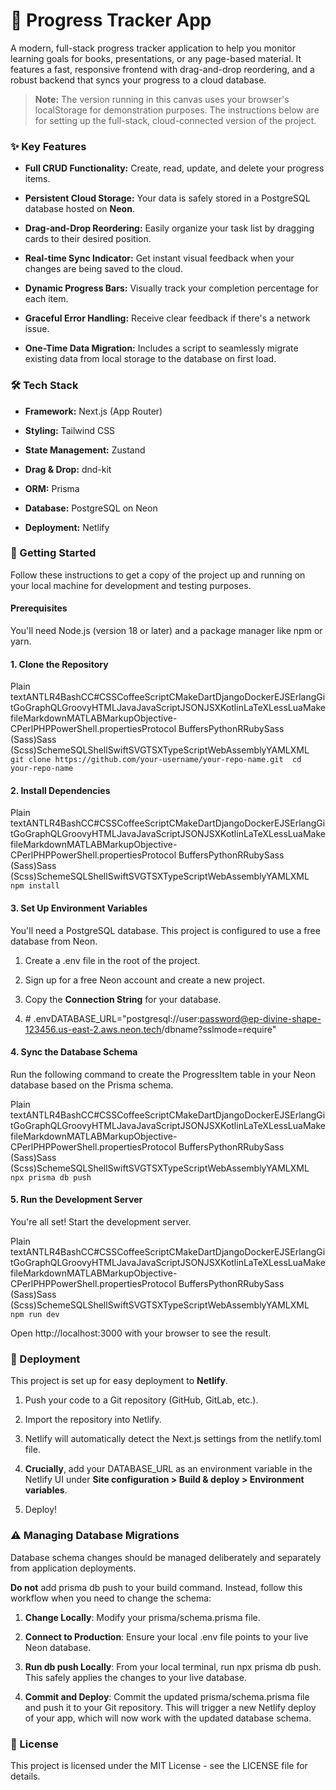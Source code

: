 🚀 Progress Tracker App
=======================

A modern, full-stack progress tracker application to help you monitor learning goals for books, presentations, or any page-based material. It features a fast, responsive frontend with drag-and-drop reordering, and a robust backend that syncs your progress to a cloud database.

> **Note:** The version running in this canvas uses your browser's localStorage for demonstration purposes. The instructions below are for setting up the full-stack, cloud-connected version of the project.

### ✨ Key Features

*   **Full CRUD Functionality:** Create, read, update, and delete your progress items.
    
*   **Persistent Cloud Storage:** Your data is safely stored in a PostgreSQL database hosted on **Neon**.
    
*   **Drag-and-Drop Reordering:** Easily organize your task list by dragging cards to their desired position.
    
*   **Real-time Sync Indicator:** Get instant visual feedback when your changes are being saved to the cloud.
    
*   **Dynamic Progress Bars:** Visually track your completion percentage for each item.
    
*   **Graceful Error Handling:** Receive clear feedback if there's a network issue.
    
*   **One-Time Data Migration:** Includes a script to seamlessly migrate existing data from local storage to the database on first load.
    

### 🛠️ Tech Stack

*   **Framework:** Next.js (App Router)
    
*   **Styling:** Tailwind CSS
    
*   **State Management:** Zustand
    
*   **Drag & Drop:** dnd-kit
    
*   **ORM:** Prisma
    
*   **Database:** PostgreSQL on Neon
    
*   **Deployment:** Netlify
    

### 🏁 Getting Started

Follow these instructions to get a copy of the project up and running on your local machine for development and testing purposes.

#### **Prerequisites**

You'll need Node.js (version 18 or later) and a package manager like npm or yarn.

#### **1\. Clone the Repository**

Plain textANTLR4BashCC#CSSCoffeeScriptCMakeDartDjangoDockerEJSErlangGitGoGraphQLGroovyHTMLJavaJavaScriptJSONJSXKotlinLaTeXLessLuaMakefileMarkdownMATLABMarkupObjective-CPerlPHPPowerShell.propertiesProtocol BuffersPythonRRubySass (Sass)Sass (Scss)SchemeSQLShellSwiftSVGTSXTypeScriptWebAssemblyYAMLXML`   git clone https://github.com/your-username/your-repo-name.git  cd your-repo-name   `

#### **2\. Install Dependencies**

Plain textANTLR4BashCC#CSSCoffeeScriptCMakeDartDjangoDockerEJSErlangGitGoGraphQLGroovyHTMLJavaJavaScriptJSONJSXKotlinLaTeXLessLuaMakefileMarkdownMATLABMarkupObjective-CPerlPHPPowerShell.propertiesProtocol BuffersPythonRRubySass (Sass)Sass (Scss)SchemeSQLShellSwiftSVGTSXTypeScriptWebAssemblyYAMLXML`   npm install   `

#### **3\. Set Up Environment Variables**

You'll need a PostgreSQL database. This project is configured to use a free database from Neon.

1.  Create a .env file in the root of the project.
    
2.  Sign up for a free Neon account and create a new project.
    
3.  Copy the **Connection String** for your database.
    
4.  \# .envDATABASE\_URL="postgresql://user:password@ep-divine-shape-123456.us-east-2.aws.neon.tech/dbname?sslmode=require"
    

#### **4\. Sync the Database Schema**

Run the following command to create the ProgressItem table in your Neon database based on the Prisma schema.

Plain textANTLR4BashCC#CSSCoffeeScriptCMakeDartDjangoDockerEJSErlangGitGoGraphQLGroovyHTMLJavaJavaScriptJSONJSXKotlinLaTeXLessLuaMakefileMarkdownMATLABMarkupObjective-CPerlPHPPowerShell.propertiesProtocol BuffersPythonRRubySass (Sass)Sass (Scss)SchemeSQLShellSwiftSVGTSXTypeScriptWebAssemblyYAMLXML`   npx prisma db push   `

#### **5\. Run the Development Server**

You're all set! Start the development server.

Plain textANTLR4BashCC#CSSCoffeeScriptCMakeDartDjangoDockerEJSErlangGitGoGraphQLGroovyHTMLJavaJavaScriptJSONJSXKotlinLaTeXLessLuaMakefileMarkdownMATLABMarkupObjective-CPerlPHPPowerShell.propertiesProtocol BuffersPythonRRubySass (Sass)Sass (Scss)SchemeSQLShellSwiftSVGTSXTypeScriptWebAssemblyYAMLXML`   npm run dev   `

Open http://localhost:3000 with your browser to see the result.

### 🚀 Deployment

This project is set up for easy deployment to **Netlify**.

1.  Push your code to a Git repository (GitHub, GitLab, etc.).
    
2.  Import the repository into Netlify.
    
3.  Netlify will automatically detect the Next.js settings from the netlify.toml file.
    
4.  **Crucially**, add your DATABASE\_URL as an environment variable in the Netlify UI under **Site configuration > Build & deploy > Environment variables**.
    
5.  Deploy!
    

### ⚠️ Managing Database Migrations

Database schema changes should be managed deliberately and separately from application deployments.

**Do not** add prisma db push to your build command. Instead, follow this workflow when you need to change the schema:

1.  **Change Locally**: Modify your prisma/schema.prisma file.
    
2.  **Connect to Production**: Ensure your local .env file points to your live Neon database.
    
3.  **Run db push Locally**: From your local terminal, run npx prisma db push. This safely applies the changes to your live database.
    
4.  **Commit and Deploy**: Commit the updated prisma/schema.prisma file and push it to your Git repository. This will trigger a new Netlify deploy of your app, which will now work with the updated database schema.
    

### 📄 License

This project is licensed under the MIT License - see the LICENSE file for details.